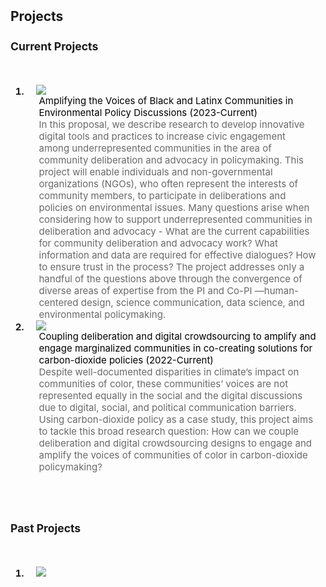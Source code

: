 <h2 id="publications" style="margin: 2px 0px -15px;"> Projects <temp style="font-size:15px;"> 
<br>
 
<h3>Current Projects</h3>   
  <br>
<div class="publications">
<ol class="bibliography">

<li>
<div class="pub-row">
  <div class="col-sm-3 abbr" style="position: relative;padding-right: 15px;padding-left: 15px;">
    <img src="https://raw.githubusercontent.com/cjacks04/cjacks04.github.io/main/assets/img/zooniverse.png">
  </div>
  <div class="col-sm-9" style="position: relative;padding-right: 15px;padding-left: 20px;">
          <div class="title" style="color:black;font-weight: normal;">Amplifying the Voices of Black and Latinx Communities in  Environmental Policy Discussions (2023-Current)</div>
      <div class="author" style="color:dimgrey;font-weight: normal;">In this proposal, we describe research to develop innovative digital tools and practices to increase civic engagement among underrepresented communities in the area of community deliberation and advocacy in policymaking. This project will enable individuals and non-governmental organizations (NGOs), who often represent the interests of community members, to participate in deliberations and policies on environmental issues. Many questions arise when considering how to support underrepresented communities in deliberation and advocacy  -  What are the current capabilities for community deliberation and advocacy work? What information and data are required for effective dialogues? How to ensure trust in the process? The project addresses only a handful of the questions above through the convergence of diverse areas of expertise from the PI and Co-PI —human-centered design, science communication, data science, and environmental policymaking.</div>
    </div>

  </div>
</li>

<li>
<div class="pub-row">
  <div class="col-sm-3 abbr" style="position: relative;padding-right: 15px;padding-left: 15px;">
    <img src="https://raw.githubusercontent.com/cjacks04/cjacks04.github.io/main/assets/img/zooniverse.png">
  </div>
  <div class="col-sm-9" style="position: relative;padding-right: 15px;padding-left: 20px;">
          <div class="title" style="color:black;font-weight: normal;">Coupling deliberation and digital crowdsourcing to amplify and engage marginalized communities in co-creating solutions for carbon-dioxide policies (2022-Current)</div>
      <div class="author" style="color:dimgrey;font-weight: normal;">Despite well-documented disparities in climate’s impact on communities of color, these communities’ voices are not represented equally in the social and the digital discussions due to digital, social, and political communication barriers. Using carbon-dioxide policy as a case study, this project aims to tackle this broad research question: How can we couple deliberation and digital crowdsourcing designs to engage and amplify the voices of communities of color in carbon-dioxide policymaking?</div>
    </div>

  </div>
</li>


</ol>
</div>
  <br>
 <br>
  
<h3>Past Projects</h3>   
  <br>
<div class="publications">
<ol class="bibliography">

<li>
<div class="pub-row">
  <div class="col-sm-3 abbr" style="position: relative;padding-right: 15px;padding-left: 15px;">
    <img src="https://raw.githubusercontent.com/cjacks04/cjacks04.github.io/main/assets/img/zooniverse.png">
  </div>
  <div class="col-sm-9" style="position: relative;padding-right: 15px;padding-left: 20px;">
          <div class="title"><a href=""> </a></div>
      <p></p>
    </div>

  </div>
</li>

</ol>
</div>
